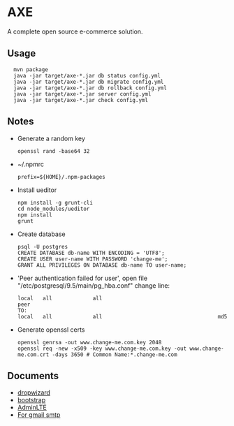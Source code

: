 # AXE

A complete open source e-commerce solution.

## Usage

```
  mvn package
  java -jar target/axe-*.jar db status config.yml
  java -jar target/axe-*.jar db migrate config.yml  
  java -jar target/axe-*.jar db rollback config.yml
  java -jar target/axe-*.jar server config.yml
  java -jar target/axe-*.jar check config.yml
```

## Notes

- Generate a random key

  ```
  openssl rand -base64 32
  ```

- ~/.npmrc

  ```
  prefix=${HOME}/.npm-packages
  ```

- Install ueditor

  ```
  npm install -g grunt-cli  
  cd node_modules/ueditor  
  npm install
  grunt
  ```

- Create database

  ```
  psql -U postgres
  CREATE DATABASE db-name WITH ENCODING = 'UTF8';
  CREATE USER user-name WITH PASSWORD 'change-me';
  GRANT ALL PRIVILEGES ON DATABASE db-name TO user-name;
  ```

- 'Peer authentication failed for user', open file "/etc/postgresql/9.5/main/pg_hba.conf" change line:

  ```
  local   all             all                                     peer  
  TO:
  local   all             all                                     md5
  ```

- Generate openssl certs

  ```
  openssl genrsa -out www.change-me.com.key 2048
  openssl req -new -x509 -key www.change-me.com.key -out www.change-me.com.crt -days 3650 # Common Name:*.change-me.com
  ```

## Documents

- [dropwizard](http://www.dropwizard.io/)
- [bootstrap](http://getbootstrap.com/docs/4.0/getting-started/introduction/)
- [AdminLTE](https://github.com/almasaeed2010/AdminLTE)
- [For gmail smtp](http://stackoverflow.com/questions/20337040/gmail-smtp-debug-error-please-log-in-via-your-web-browser)
